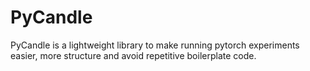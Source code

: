 # PyCandle

PyCandle is a lightweight library to make running pytorch experiments easier, more structure and
avoid repetitive boilerplate code.
